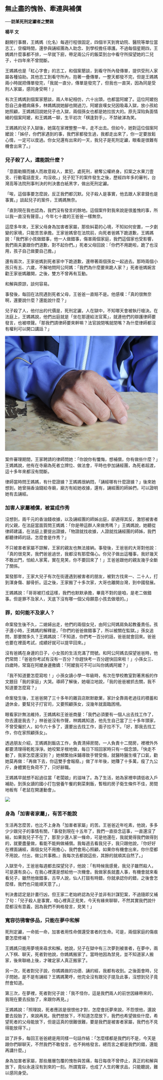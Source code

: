 ## 無止盡的愧咎、牽連與補償

**──訪某死刑定讞者之雙親**

**楊平 文**

翻開行事曆，王媽媽（化名）每週行程很固定，四個半天到育幼院、醫院等單位當志工，空檔時間，還參與誦經團為人助念、到學校擔任導護。不過每個星期四，王媽媽什麼事都不排，一早就下廚，帶足兩公斤的飯菜到台中看守所探望她的二兒子，十四年來不曾間斷。

王媽媽也是「紅心字會」的志工，和個案懇談，到看守所內發傳單，提供受刑人家屬各種協助。其他志工到看守所內，抱著一疊傳單，一整天都發不完，但是王媽媽兩小時就把傳單發完，「我就一直分，傳單是發完了，但我也一直哭，因為同是受刑人家屬，感同身受啊！」

有次王媽媽到個案家懇談，兩人年紀相仿，六十出頭，也都當阿嬤了。這位阿嬤抱怨自己身體病痛多，林媽媽說她腳也開過刀，阿嬤哀嘆女兒因吸毒入獄，放小孩給她照顧，王媽媽回說她兒子也入獄，兩個孫女也都是她拉拔大的。原先深陷負面情緒的個案阿嬤，和王媽媽一聊，生平初次「棋逢對手」，不禁破涕為笑。

王媽媽的兒子入獄後，她窩在家裡整整一年，走不出去。但如今，她對這位個案阿嬤說：「姊仔，你們家遇到的事，我們家都發生過，我都走出來了，你一定要放鬆心情，一定可以度過。你女兒還有出來的一天，我兒子是死刑定讞，眼看是很難有機會出來了。」

### 兒子殺了人，還能說什麼？

「意圖勒贖而擄人而故意殺人，累犯，處死刑，褫奪公權終身。扣案之水果刀壹支、行動電話壹支，均沒收。」兒子犯下的案件發生之後，歷經四年多的審判，台灣高等法院刑事判決的判決書白紙黑字，做出死刑定讞。

「唉，這個事要怎麼說，反正我們都沉默。兒子殺人是事實，他去跟人家拿錢也是事實。」談起兒子的案件，王媽媽無奈。

「直到現在我也認為，我們沒有發言的餘地。這個案件對我來說是很羞愧的事，所以我一直沒有聲音。」今年七十歲的王爸爸一樣無奈。

這麼多年來，王家父母身為加害者家屬，那些糾葛的心境，不知如何安置，一夕劇變的家境，只能苦苦承擔。王家爸媽曾在法院前，向死者爸媽下跪道歉，王媽媽說：「我們家小孩做錯事，他一人做錯事，傷害兩個家庭，我們這個家也受影響，我們兩夫妻跟你們道歉，對不起你們。」死者父母回說：「你們不用跪啦，跪了也沒用，孩子自己做要自己擔。」

還有兩次，王家爸媽到死者家中下跪道歉，還帶著兩個孫女一起過去。那時兩個小孩只有五、六歲，不解地問阿公阿媽：「我們為什麼要來跪人家？」死者爸媽婉言勸王家爸媽離開，之後，雙方不曾再有互動。

和解與原諒，談何容易。

事發後，每回在法院遇到死者父母，王爸爸一直賠不是。他感嘆：「真的很無奈啊，還要說什麼？還能說什麼？」

兒子殺了人，他付出的代價是，死刑定讞，人在獄中，不知哪天會被執行槍決。在法庭上，王媽媽說，他們出庭就是「坐在那邊給法官罵」，就連他們的辯護律師要發言，也被噤聲。「那我們請律師要來幹嘛？法官說閉嘴就閉嘴？為什麼律師都沒有權利可以開口講話？」

![](images/1-8-1.jpg)

案件審理期間，王家聘請的律師問她：「你說你有懺悔，想補償，你有做些什麼？」王媽媽說，他有在寺廟為死者立牌位、做法會，平時也參加誦經團，為死者超渡，這十多年來都沒有間斷。

律師當時問王媽媽，有什麼證據？王媽媽很納悶，「誦經哪有什麼證據？」後來她想到，她曾捐香油錢給寺廟，廟方有給她收據，還有，誦經團的師姊們，可以證明她有去誦經。

### 加害人家屬補償，被當成作秀

沒想到，兩千元的香油錢收據，以及誦經團的師姊出庭，卻適得其反，激怒被害者的父親，在法庭當面質問王媽媽：「你是帶這群人來做秀嗎？」王媽媽說，她聽從律師建議，在法庭上要提出證據，「物證就找收據，人證就找誦經團的師姊，我們都聽律師的話，怎麼會是作秀？」

不只被害者家屬不諒解，王家的親友也無法接納。事發後，王爸爸的大哥對他說：「真的很見笑，我們爸爸過世，我都沒有那麼傷心。你兒子做出這種事，我好幾天不敢出門，怕給人家罵，實在見笑，你不要回來了！」王爸爸跟他的親友幾乎全斷了關係。

案發那年，王家大兒子有次在街邊遇到被害者的朋友，被對方找來一、二十人，打到渾身傷、腳骨折。這之後，王家搬了十多次家，大哥也離開台灣，到中國發展。

王媽媽說：「哥哥被打成這樣，我們也默默承擔，畢竟不對的是咱，是老二做錯事。但是罪不及家人，天底下沒有哪一個父母願意小孩去做壞的。」

### 罪，如何能不及家人？

命案發生後不久，二媳婦出走，他們的兩個女兒，由阿公阿媽肩負起教養責任。孩子還小時，王媽媽的解釋是，「你們的爸爸做錯事了，所以被關在監獄。」孫女追問，那要關多久？王媽媽說：「不知道，你們考一百分的話，爸爸就會回來。爸爸也要在裡面考試，成績好就可以提早回來。」

沒有爸媽在身邊的日子，小女孩的生活充滿了問號。和阿公阿媽去探望爸爸時，他們常問：「爸爸你考試有沒有一百分？你趕快考一百分趕快回來啦！」小孫女三、四歲時，常窩在阿嬤身邊撒嬌：「阿嬤我可不可以叫你媽媽阿嬤？」

「我不知道要怎麼寫啦！」小孫女讀小學一年級時，有次在學校教室對著黑板的作文題目「我的家庭」大哭。導師了解後，她啜泣地說，「我的爸爸被抓去關，我不知道要怎麼寫？」

命案發生後，王爸爸開了三十多年的雜貨店默默歇業，家計全靠兩老過往的積蓄和退休金，要幫兒子打官司，又要照顧孫女，沒幾年就面臨困境。

眼看家計無法維持，王媽媽和王爸爸商量：「我們必須要有一個人出去找工作了，你去還是我去？」林爸爸沒有作聲，林媽媽知道，他先生自己當了三十多年頭家，不曾受僱於人，如今六十多了，還要出去找工作，面子拉不下。「好，那我去找工作，你在家照顧孫女」。

透過朋友介紹，王媽媽到飯店工作，負責清掃房間，一人負責十二間房，裡裡外外都要清理得乾乾淨淨。她咬緊牙根地做，每日下班回家時只有一個念頭，「快走不動了，我家怎麼還沒到？」她頻繁抬床鋪導致手臂受傷，就醫時醫生嘆了口氣，勸她莫再做：「再做下去，你這雙手會報廢。」做了半年後，她賺了十多萬，瘦了九公斤，身體實在負荷不了，只好辭職。

王媽媽早就想不起過往當「老闆娘」的滋味了。為了生活，她為家裡申請低收入戶補助，到孫女讀的國小打包營養午餐的剩菜剩飯，暫租的房子衛生條件不佳，房間地板有「老鼠在開運動會」。

![](images/1-8-2.jpg)

### 身為「加害者家屬」，有苦不能說

生活再怎麼苦，也比不上身為「加害者家屬」的苦。王爸爸近年吃素，他說，多多少少跟兒子的事情有關，「事發到現在十五年了，我們一直掛念這事，一直還沒了結，如果我兒子不在了，那至少還人家一條命，可是他還在，我就覺得我們做得到的，就要盡量做，看能不能夠做補償。我每週去看我兒子，我只跟他說，『你好好在裡面誦經，兩個女兒不用擔心，我們會用心照顧，如果你有機會出來，你什麼都不用說，付出，做公共事務。』我每次去都說這些，其餘的就順其自然了。」

入獄至今，王爸爸每週都去探望兒子，他說：「有時候我感覺，我兒子雖然殺人，可是還有良心，在我心裡還是想給他一次機會。我做家長就盡人事，有機會就來看看兒子，雖然他做錯事，古早人說，仙人打鼓有時錯，你就承認你的錯，之後會怎麼樣，我們也只能順天意了。」

判決書認定是計畫行凶，但王家二老始終認為兒子並非有計謀犯案，不過隨即又補了句：「兒子殺人是事實，咱心裡真正見笑，今天有緣來聊聊，不然其實我們說什麼都沒有意義，因為我們不夠格發言，見笑！」

### 寬容彷彿奢侈品，只能在夢中和解

死刑定讞，一命抵一命，加害者用性命償還受害者的生命。可是，兩個家庭的傷痕要怎麼修補？

王媽媽只能用夢境來尋求和解。她說，兒子在獄中有三次夢到被害者，在夢中，兩人下棋、聊天，死者對他說，你媽媽搬家了。當時他因為禁見，並不知道家人搬家，後來聯絡上後，才確定家人真正搬家了。

另一次，死者對兒子說，你媽媽做的功德、誦的經，我都有收到。之後面會時，兒子問她，是不是有誦經？王媽媽驚呼，他完全沒有跟兒子提及此事，沒想到兒子竟然會知道。

第三次，在夢裡，死者對兒子說：「我不怪你，這是我們兩人的前世因緣帶來的，我現在要去投胎了，來跟你再見。」

王媽媽說：「照理說，死者應該是很恨他才對，怎麼會託夢來說，不怨恨他，還說要去投胎了，來說再見。我們想放下，不知道怎麼放下，我們也希望做些什麼，希望死者的父母能放下，但是這真的很難很難，要是我們是被害者家屬，我們也不見得能放得下。」

談了許多，每回王爸爸總是用同樣一句話作結：「怎麼樣都是我們的不是，今天是跟你們聊聊天，不然我們不敢發言，也不夠格發言。總而言之都是我們的錯，還能再講什麼。」

身為加害者家屬，那些層層包覆的愧咎與苦痛，每日每夜不曾停止，真正的和解與放下，竟似永遠沒有到來的一刻。所謂寬容，也成了人生的奢求品，只能聽說，難以感同身受。
